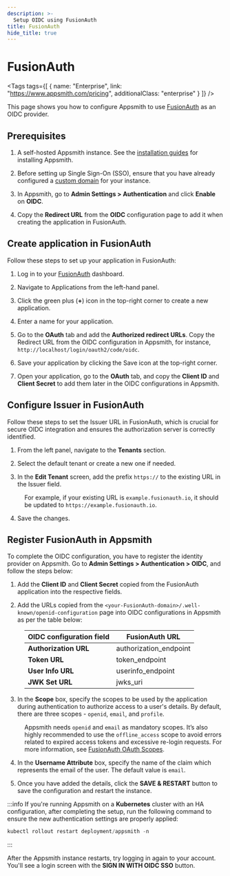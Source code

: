 ```yaml
---
description: >-
  Setup OIDC using FusionAuth
title: FusionAuth
hide_title: true
---
```

<!-- vale off -->

<div className="tag-wrapper">
 <h1>FusionAuth</h1>

<Tags
tags={[
{ name: "Enterprise", link: "https://www.appsmith.com/pricing", additionalClass: "enterprise" }
]}
/>

</div>

<!-- vale on -->

This page shows you how to configure Appsmith to use [FusionAuth](https://fusionauth.io/) as an OIDC provider.

## Prerequisites

1. A self-hosted Appsmith instance. See the [installation guides](/getting-started/setup/installation-guides) for installing Appsmith.

2. Before setting up Single Sign-On (SSO), ensure that you have already configured a [custom domain](/getting-started/setup/instance-configuration/custom-domain) for your instance.

3. In Appsmith, go to **Admin Settings > Authentication** and click **Enable** on **OIDC**.

4. Copy the **Redirect URL** from the **OIDC** configuration page to add it when creating the application in FusionAuth.

<dd>

<ZoomImage src="/img/oidc-configurations-in-appsmith.png" alt="OIDC configurations" caption="OIDC configurations in Appsmith" />

</dd>

## Create application in FusionAuth

Follow these steps to set up your application in FusionAuth:


 <ZoomImage src="/img/fusion-auth-app.png" alt="" caption="" />

1. Log in to your [FusionAuth](https://login.fusionauth.io/admin) dashboard.

2. Navigate to Applications from the left-hand panel.

3. Click the green plus (**+**) icon in the top-right corner to create a new application.

4. Enter a name for your application.

5. Go to the **OAuth** tab and add the **Authorized redirect URLs**. Copy the Redirect URL from the OIDC configuration in Appsmith, for instance, `http://localhost/login/oauth2/code/oidc`. 

6. Save your application by clicking the Save icon at the top-right corner.

7. Open your application, go to the **OAuth** tab, and copy the **Client ID** and **Client Secret** to add them later in the OIDC configurations in Appsmith.




## Configure Issuer in FusionAuth

Follow these steps to set the Issuer URL in FusionAuth, which is crucial for secure OIDC integration and ensures the authorization server is correctly identified.
 
 <ZoomImage src="/img/fusionauth-issuer.png" alt="" caption="" />



1. From the left panel, navigate to the **Tenants** section.

2. Select the default tenant or create a new one if needed.

3. In the **Edit Tenant** screen, add the prefix `https://` to the existing URL in the Issuer field. 

<dd>

For example, if your existing URL is `example.fusionauth.io`, it should be updated to `https://example.fusionauth.io`. 

</dd>

4. Save the changes.



##  Register FusionAuth in Appsmith

To complete the OIDC configuration, you have to register the identity provider on Appsmith. Go to **Admin Settings > Authentication > OIDC**, and follow the steps below:

1. Add the **Client ID** and **Client Secret** copied from the FusionAuth application into the respective fields.

2. Add the URLs copied from the `<your-FusionAuth-domain>/.well-known/openid-configuration` page into OIDC configurations in Appsmith as per the table below:

<dd>


  | **OIDC configuration field**       | **FusionAuth URL**  |
  | ----------------------- | --------------------- |
  | **Authorization URL** | authorization_endpoint     |
  | **Token URL**         | token_endpoint             |
  | **User Info URL**      | userinfo_endpoint         |
  | **JWK Set URL**             |  jwks_uri          |

</dd>


3. In the **Scope** box, specify the scopes to be used by the application during authentication to authorize access to a user's details. By default, there are three scopes - `openid`, `email`, and `profile`. 
 
 <dd>

  Appsmith needs `openid` and `email` as mandatory scopes. It’s also highly recommended to use the `offline_access` scope to avoid errors related to expired access tokens and excessive re-login requests. For more information, see [FusionAuth OAuth Scopes](https://fusionauth.io/docs/lifecycle/authenticate-users/oauth/scopes).

</dd>

4. In the **Username Attribute** box, specify the name of the claim which represents the email of the user. The default value is `email`.

5. Once you have added the details, click the **SAVE & RESTART** button to save the configuration and restart the instance. 

:::info
If you're running Appsmith on a **Kubernetes** cluster with an HA configuration, after completing the setup, run the following command to ensure the new authentication settings are properly applied:

```js
kubectl rollout restart deployment/appsmith -n
```
:::


After the Appsmith instance restarts, try logging in again to your account. You'll see a login screen with the **SIGN IN WITH OIDC SSO** button.

<dd>

<ZoomImage src="/img/Appsmith-Login-Screen-Shows-OIDC.png" alt="OIDC-login" caption="Login with OIDC SSO " />

</dd>
